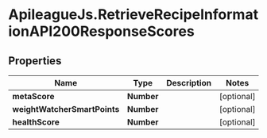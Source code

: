 # ApileagueJs.RetrieveRecipeInformationAPI200ResponseScores

## Properties

Name | Type | Description | Notes
------------ | ------------- | ------------- | -------------
**metaScore** | **Number** |  | [optional] 
**weightWatcherSmartPoints** | **Number** |  | [optional] 
**healthScore** | **Number** |  | [optional] 


